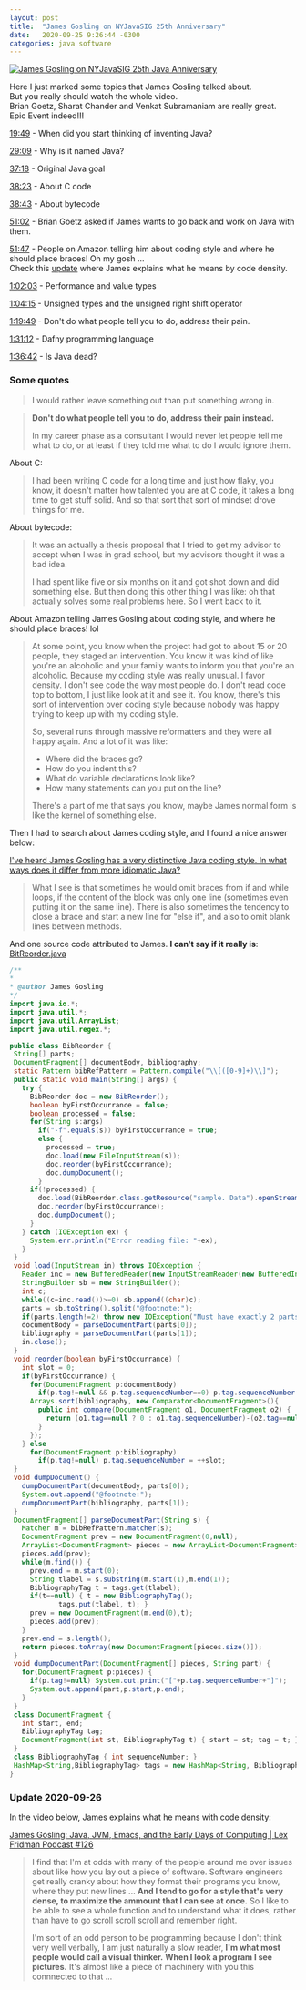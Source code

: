 ```yaml
---
layout: post
title:  "James Gosling on NYJavaSIG 25th Anniversary"
date:   2020-09-25 9:26:44 -0300
categories: java software
---
```


[![James Gosling on NYJavaSIG 25th Java Anniversary](/assets/images/nyjavasig-25-anniversary.png)](https://www.youtube.com/watch?v=Yo-_x_px9h0)

Here I just marked some topics that James Gosling talked about.<br>
But you really should watch the whole video.<br>
Brian Goetz, Sharat Chander and Venkat Subramaniam are really great.<br>
Epic Event indeed!!!

[19:49](https://youtu.be/Yo-_x_px9h0?t=1189) - When did you start thinking of inventing Java?

[29:09](https://youtu.be/Yo-_x_px9h0?t=1749) - Why is it named Java?

[37:18](https://youtu.be/Yo-_x_px9h0?t=2238) - Original Java goal

[38:23](https://youtu.be/Yo-_x_px9h0?t=2303) - About C code
 
[38:43](https://youtu.be/Yo-_x_px9h0?t=2323) - About bytecode

[51:02](https://youtu.be/Yo-_x_px9h0?t=3062) - Brian Goetz asked if James wants to go back and work on Java with them.

[51:47](https://youtu.be/Yo-_x_px9h0?t=3107) - People on Amazon telling him about coding style and where he should place braces! Oh my gosh ...<br>
Check this [update](#update-2020-09-26) where James explains what he means by code density.

[1:02:03](https://youtu.be/Yo-_x_px9h0?t=3723) - Performance and value types

[1:04:15](https://youtu.be/Yo-_x_px9h0?t=3855) - Unsigned types and the unsigned right shift operator

[1:19:49](https://youtu.be/Yo-_x_px9h0?t=4789) - Don't do what people tell you to do, address their pain.

[1:31:12](https://youtu.be/Yo-_x_px9h0?t=5472) - Dafny programming language

[1:36:42](https://youtu.be/Yo-_x_px9h0?t=5802) - Is Java dead?

### Some quotes

>I would rather leave something out than put something wrong in.

>**Don't do what people tell you to do, address their pain instead.**
>
>In my career phase as a consultant I would never let people tell me
>what to do, or at least if they told me what to do I would ignore them.

About C:

>I had been writing C code for a long time and just how flaky, you know,
>it doesn't matter how talented you are at C code, it takes a long time
>to get stuff solid. And so that sort that sort of mindset drove things
>for me.

About bytecode:

>It was an actually a thesis proposal that I tried to get my advisor to
>accept when I was in grad school, but my advisors thought it was a bad
>idea.
>
>I had spent like five or six months on it and got shot down and did
>something else. But then doing this other thing I was like: oh that
>actually solves some real problems here. So I went back to it.


About Amazon telling James Gosling about coding style, and where he should place braces! lol

>At some point, you know when the project had got to about 15 or 20 people,
>they staged an intervention. You know it was kind of like you're
>an alcoholic and your family wants to inform you that you're an alcoholic.
>Because my coding style was really unusual. I favor density. I don't see
>code the way most people do. I don't read code top to bottom, I just like
>look at it and see it. You know, there's this sort of intervention over
>coding style because nobody was happy trying to keep up with my coding
>style.
>
>So, several runs through massive reformatters and they were all happy again.
>And a lot of it was like:
> - Where did the braces go?
> - How do you indent this?
> - What do variable declarations look like?
> - How many statements can you put on the line?
>
>There's a part of me that says you know, maybe James normal form is like
>the kernel of something else.


Then I had to search about James coding style, and I found a nice answer below:

[I've heard James Gosling has a very distinctive Java coding style. In what ways does it differ from more idiomatic Java?](https://www.quora.com/Ive-heard-James-Gosling-has-a-very-distinctive-Java-coding-style-In-what-ways-does-it-differ-from-more-idiomatic-Java)
> What I see is that sometimes he would omit braces from if and while loops, if the content of the block was only one line (sometimes even putting it on the same line). There is also sometimes the tendency to close a brace and start a new line for "else if", and also to omit blank lines between methods.

And one source code attributed to James. **I can't say if it really is**:
[BitReorder.java](https://gopherproxy.meulie.net/gopher.rbfh.de/0/Code/LinuxMagazin/2008/10/sprachen/BibReorder.java)

```java
/**
*
* @author James Gosling
*/
import java.io.*;
import java.util.*;
import java.util.ArrayList;
import java.util.regex.*;

public class BibReorder {
 String[] parts;
 DocumentFragment[] documentBody, bibliography;
 static Pattern bibRefPattern = Pattern.compile("\\[([0-9]+)\\]");
 public static void main(String[] args) {
   try {
     BibReorder doc = new BibReorder();
     boolean byFirstOccurrance = false;
     boolean processed = false;
     for(String s:args)
       if("-f".equals(s)) byFirstOccurrance = true;
       else {
         processed = true;
         doc.load(new FileInputStream(s));
         doc.reorder(byFirstOccurrance);
         doc.dumpDocument();
       }
     if(!processed) {
       doc.load(BibReorder.class.getResource("sample. Data").openStream());
       doc.reorder(byFirstOccurrance);
       doc.dumpDocument();
     }
   } catch (IOException ex) {
     System.err.println("Error reading file: "+ex);
   }
 }
 void load(InputStream in) throws IOException {
   Reader inc = new BufferedReader(new InputStreamReader(new BufferedInputStream(in)));
   StringBuilder sb = new StringBuilder();
   int c;
   while((c=inc.read())>=0) sb.append((char)c);
   parts = sb.toString().split("@footnote:");
   if(parts.length!=2) throw new IOException("Must have exactly 2 parts");
   documentBody = parseDocumentPart(parts[0]);
   bibliography = parseDocumentPart(parts[1]);
   in.close();
 }
 void reorder(boolean byFirstOccurrance) {
   int slot = 0;
   if(byFirstOccurrance) {
     for(DocumentFragment p:documentBody)
       if(p.tag!=null && p.tag.sequenceNumber==0) p.tag.sequenceNumber = ++slot;
     Arrays.sort(bibliography, new Comparator<DocumentFragment>(){
       public int compare(DocumentFragment o1, DocumentFragment o2) {
         return (o1.tag==null ? 0 : o1.tag.sequenceNumber)-(o2.tag==null ? 0 : o2.tag.sequenceNumber);
       }
     });
   } else
     for(DocumentFragment p:bibliography)
       if(p.tag!=null) p.tag.sequenceNumber = ++slot;
 }
 void dumpDocument() {
   dumpDocumentPart(documentBody, parts[0]);
   System.out.append("@footnote:");
   dumpDocumentPart(bibliography, parts[1]);
 }
 DocumentFragment[] parseDocumentPart(String s) {
   Matcher m = bibRefPattern.matcher(s);
   DocumentFragment prev = new DocumentFragment(0,null);
   ArrayList<DocumentFragment> pieces = new ArrayList<DocumentFragment>();
   pieces.add(prev);
   while(m.find()) {
     prev.end = m.start(0);
     String tlabel = s.substring(m.start(1),m.end(1));
     BibliographyTag t = tags.get(tlabel);
     if(t==null) { t = new BibliographyTag();
            tags.put(tlabel, t); }
     prev = new DocumentFragment(m.end(0),t);
     pieces.add(prev);
   }
   prev.end = s.length();
   return pieces.toArray(new DocumentFragment[pieces.size()]);
 }
 void dumpDocumentPart(DocumentFragment[] pieces, String part) {
   for(DocumentFragment p:pieces) {
     if(p.tag!=null) System.out.print("["+p.tag.sequenceNumber+"]");
     System.out.append(part,p.start,p.end);
   }
 }
 class DocumentFragment {
   int start, end;
   BibliographyTag tag;
   DocumentFragment(int st, BibliographyTag t) { start = st; tag = t; }
 }
 class BibliographyTag { int sequenceNumber; }
 HashMap<String,BibliographyTag> tags = new HashMap<String, BibliographyTag>();
}
```

### Update 2020-09-26

In the video below, James explains what he means with code density:

[James Gosling: Java, JVM, Emacs, and the Early Days of Computing | Lex Fridman Podcast #126](https://youtu.be/IT__Nrr3PNI?t=699)

>I find that I'm at odds with many of the people around me over issues about like
>how you lay out a piece of software. Software engineers get really cranky about
>how they format their programs you know, where they put new lines ... **And I tend
>to go for a style that's very dense, to maximize the ammount that I can see at once.**
>So I like to be able to see a whole function and to understand what it does, rather
>than have to go scroll scroll scroll and remember right.
>
>I'm sort of an odd person to be programming because I don't think very well
>verbally, I am just naturally a slow reader, **I'm what most people would call
>a visual thinker.** **When I look a program I see pictures.** It's almost like
>a piece of machinery with you this connnected to that ...
